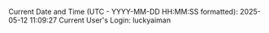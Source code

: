 Current Date and Time (UTC - YYYY-MM-DD HH:MM:SS formatted): 2025-05-12 11:09:27
Current User's Login: luckyaiman
